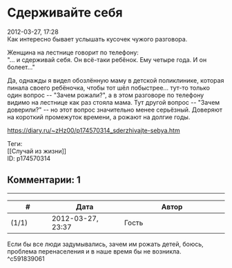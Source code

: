 Сдерживайте себя
================

  
2012-03-27, 17:28  
 Как интересно бывает услышать кусочек чужого разговора.   
   
 Женщина на лестнице говорит по телефону:   
 "... и сдерживай себя. Он всё-таки ребёнок. Ему четыре года. И он болеет..."   
   
 Да, однажды я видел обозлённую маму в детской поликлинике, которая пинала своего ребёночка, чтобы тот шёл побыстрее... тут-то только один вопрос -- "Зачем рожали?", а в этом разговоре по телефону видимо на лестнице как раз стояла мама. Тут другой вопрос -- "Зачем доверили?" -- но этот вопрос значительно менее серьёзный. Доверяют на короткий промежуток времени, а рожают на долгие годы.   
  
<https://diary.ru/~zHz00/p174570314_sderzhivajte-sebya.htm>  
  
Теги:  
[[Случай из жизни]]  
ID: p174570314  


Комментарии: 1
--------------

  


---



|         #         |              Дата              |                     Автор                     |           ID           |
| --- | --- | --- | --- |
| (1/1) | 2012-03-27, 23:37 | Гость | c591839061 |

  
 Если бы все люди задумывались, зачем им рожать детей, боюсь, проблема перенаселения и в наше время бы не возникла.   
 ^c591839061